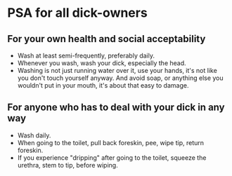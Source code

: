 # PSA for all dick-owners

## For your own health and social acceptability
 - Wash at least semi-frequently, preferably daily.
 - Whenever you wash, wash your dick, especially the head.
 - Washing is not just running water over it, use your hands, it's not like you
   don't touch yourself anyway. And avoid soap, or anything else you wouldn't
   put in your mouth, it's about that easy to damage.
 
## For anyone who has to deal with your dick in any way
 - Wash daily.
 - When going to the toilet, pull back foreskin, pee, wipe tip, return foreskin.
 - If you experience "dripping" after going to the toilet, squeeze the urethra,
   stem to tip, before wiping.
